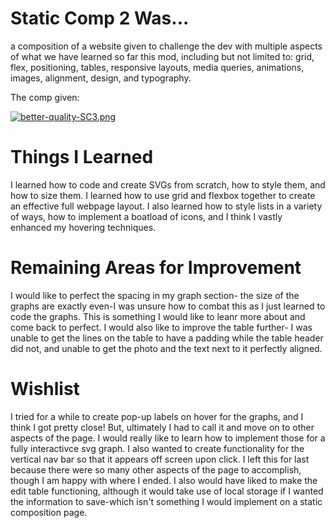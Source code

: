 # Static Comp 2 Was...
a composition of a website given to challenge the dev with multiple aspects of what we have learned so far this mod, including but not limited to: grid, flex, positioning, tables, responsive layouts, media queries, animations, images, alignment, design, and typography.

The comp given:

[![better-quality-SC3.png](https://i.postimg.cc/W3QVwknv/better-quality-SC3.png)](https://postimg.cc/WF6x2tCW)

# Things I Learned

I learned how to code and create SVGs from scratch, how to style them, and how to size them. I learned how to use grid and flexbox together to create an effective full webpage layout. I also learned how to style lists in a variety of ways, how to implement a boatload of icons, and I think I vastly enhanced my hovering techniques.

# Remaining Areas for Improvement

I would like to perfect the spacing in my graph section- the size of the graphs are exactly even-I was unsure how to combat this as I just learned to code the graphs. This is something I would like to leanr more about and come back to perfect. I would also like to improve the table further- I was unable to get the lines on the table to have a padding while the table header did not, and unable to get the photo and the text next to it perfectly aligned.

# Wishlist

I tried for a while to create pop-up labels on hover for the graphs, and I think I got pretty close! But, ultimately I had to call it and move on to other aspects of the page. I would really like to learn how to implement those for a fully interactivce svg graph. I also wanted to create functionality for the vertical nav bar so that it appears off screen upon click. I left this for last because there were so many other aspects of the page to accomplish, though I am happy with where I ended. I also would have liked to make the edit table functioning, although it would take use of local storage if I wanted the information to save-which isn't something I would implement on a static composition page.
